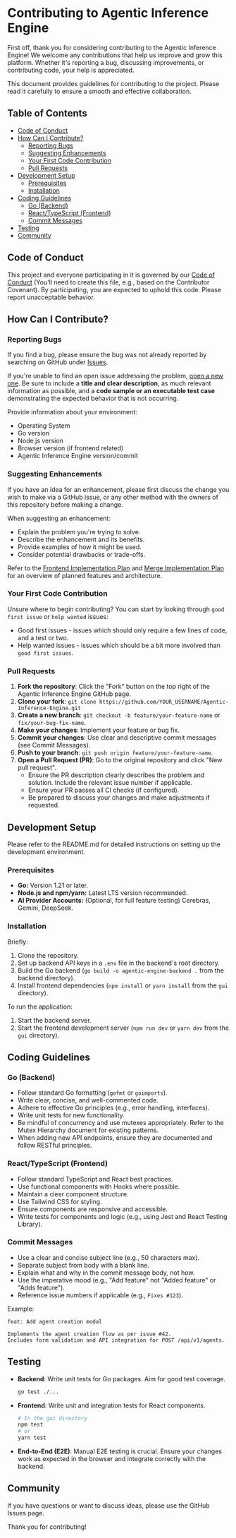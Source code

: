 # Contributing to Agentic Inference Engine

First off, thank you for considering contributing to the Agentic Inference Engine! We welcome any contributions that help us improve and grow this platform. Whether it's reporting a bug, discussing improvements, or contributing code, your help is appreciated.

This document provides guidelines for contributing to the project. Please read it carefully to ensure a smooth and effective collaboration.

## Table of Contents

- [Code of Conduct](#code-of-conduct)
- [How Can I Contribute?](#how-can-i-contribute)
  - [Reporting Bugs](#reporting-bugs)
  - [Suggesting Enhancements](#suggesting-enhancements)
  - [Your First Code Contribution](#your-first-code-contribution)
  - [Pull Requests](#pull-requests)
- [Development Setup](#development-setup)
  - [Prerequisites](#prerequisites)
  - [Installation](#installation)
- [Coding Guidelines](#coding-guidelines)
  - [Go (Backend)](#go-backend)
  - [React/TypeScript (Frontend)](#reacttypescript-frontend)
  - [Commit Messages](#commit-messages)
- [Testing](#testing)
- [Community](#community)

## Code of Conduct

This project and everyone participating in it is governed by our [Code of Conduct](CODE_OF_CONDUCT.md) (You'll need to create this file, e.g., based on the Contributor Covenant). By participating, you are expected to uphold this code. Please report unacceptable behavior.

## How Can I Contribute?

### Reporting Bugs

If you find a bug, please ensure the bug was not already reported by searching on GitHub under [Issues](https://github.com/Inc-liner/Agentic-Inference-Engine/issues).

If you're unable to find an open issue addressing the problem, [open a new one](https://github.com/your-user/Agentic-Inference-Engine/issues/new). Be sure to include a **title and clear description**, as much relevant information as possible, and a **code sample or an executable test case** demonstrating the expected behavior that is not occurring.

Provide information about your environment:
- Operating System
- Go version
- Node.js version
- Browser version (if frontend related)
- Agentic Inference Engine version/commit

### Suggesting Enhancements

If you have an idea for an enhancement, please first discuss the change you wish to make via a GitHub issue, or any other method with the owners of this repository before making a change.

When suggesting an enhancement:
- Explain the problem you're trying to solve.
- Describe the enhancement and its benefits.
- Provide examples of how it might be used.
- Consider potential drawbacks or trade-offs.

Refer to the [Frontend Implementation Plan](./docs/frontend_implementation_plan.md) and [Merge Implementation Plan](./docs/merge_implementation_plan.md) for an overview of planned features and architecture.

### Your First Code Contribution

Unsure where to begin contributing? You can start by looking through `good first issue` or `help wanted` issues:

*   Good first issues - issues which should only require a few lines of code, and a test or two.
*   Help wanted issues - issues which should be a bit more involved than `good first issues`.

### Pull Requests

1.  **Fork the repository**: Click the "Fork" button on the top right of the Agentic Inference Engine GitHub page.
2.  **Clone your fork**: `git clone https://github.com/YOUR_USERNAME/Agentic-Inference-Engine.git`
3.  **Create a new branch**: `git checkout -b feature/your-feature-name` or `fix/your-bug-fix-name`.
4.  **Make your changes**: Implement your feature or bug fix.
5.  **Commit your changes**: Use clear and descriptive commit messages (see Commit Messages).
6.  **Push to your branch**: `git push origin feature/your-feature-name`.
7.  **Open a Pull Request (PR)**: Go to the original repository and click "New pull request".
    *   Ensure the PR description clearly describes the problem and solution. Include the relevant issue number if applicable.
    *   Ensure your PR passes all CI checks (if configured).
    *   Be prepared to discuss your changes and make adjustments if requested.

## Development Setup

Please refer to the README.md for detailed instructions on setting up the development environment.

### Prerequisites

*   **Go:** Version 1.21 or later.
*   **Node.js and npm/yarn:** Latest LTS version recommended.
*   **AI Provider Accounts:** (Optional, for full feature testing) Cerebras, Gemini, DeepSeek.

### Installation

Briefly:
1.  Clone the repository.
2.  Set up backend API keys in a `.env` file in the backend's root directory.
3.  Build the Go backend (`go build -o agentic-engine-backend .` from the backend directory).
4.  Install frontend dependencies (`npm install` or `yarn install` from the `gui` directory).

To run the application:
1.  Start the backend server.
2.  Start the frontend development server (`npm run dev` or `yarn dev` from the `gui` directory).

## Coding Guidelines

### Go (Backend)

*   Follow standard Go formatting (`gofmt` or `goimports`).
*   Write clear, concise, and well-commented code.
*   Adhere to effective Go principles (e.g., error handling, interfaces).
*   Write unit tests for new functionality.
*   Be mindful of concurrency and use mutexes appropriately. Refer to the Mutex Hierarchy document for existing patterns.
*   When adding new API endpoints, ensure they are documented and follow RESTful principles.

### React/TypeScript (Frontend)

*   Follow standard TypeScript and React best practices.
*   Use functional components with Hooks where possible.
*   Maintain a clear component structure.
*   Use Tailwind CSS for styling.
*   Ensure components are responsive and accessible.
*   Write tests for components and logic (e.g., using Jest and React Testing Library).

### Commit Messages

*   Use a clear and concise subject line (e.g., 50 characters max).
*   Separate subject from body with a blank line.
*   Explain what and why in the commit message body, not how.
*   Use the imperative mood (e.g., "Add feature" not "Added feature" or "Adds feature").
*   Reference issue numbers if applicable (e.g., `Fixes #123`).

Example:
```
feat: Add agent creation modal

Implements the agent creation flow as per issue #42.
Includes form validation and API integration for POST /api/v1/agents.
```

## Testing

*   **Backend**: Write unit tests for Go packages. Aim for good test coverage.
    ```bash
    go test ./...
    ```
*   **Frontend**: Write unit and integration tests for React components.
    ```bash
    # In the gui directory
    npm test
    # or
    yarn test
    ```
*   **End-to-End (E2E)**: Manual E2E testing is crucial. Ensure your changes work as expected in the browser and integrate correctly with the backend.

## Community

If you have questions or want to discuss ideas, please use the GitHub Issues page.

Thank you for contributing!


